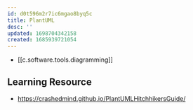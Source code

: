 ```yaml
---
id: d0t596m2r7ic6mgao8byq5c
title: PlantUML
desc: ''
updated: 1698704342158
created: 1685939721054
---
```


- [[c.software.tools.diagramming]]
## Learning Resource

- https://crashedmind.github.io/PlantUMLHitchhikersGuide/